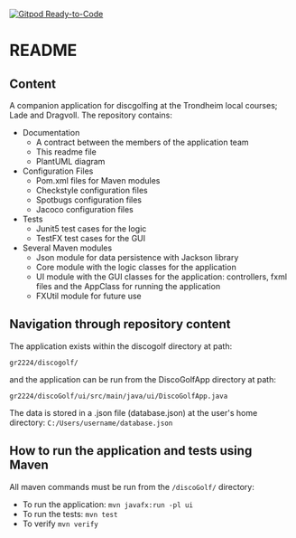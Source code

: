 [![Gitpod Ready-to-Code](https://img.shields.io/badge/Gitpod-Ready--to--Code-blue?logo=gitpod)](https://gitpod.stud.ntnu.no/#https://gitlab.stud.idi.ntnu.no/it1901/groups-2022/gr2224/gr2224)

# README

## Content

A companion application for discgolfing at the Trondheim local courses; Lade and Dragvoll.
The repository contains:

- Documentation
  - A contract between the members of the application team
  - This readme file
  - PlantUML diagram
- Configuration Files
  - Pom.xml files for Maven modules
  - Checkstyle configuration files
  - Spotbugs configuration files
  - Jacoco configuration files
- Tests
  - Junit5 test cases for the logic
  - TestFX test cases for the GUI
- Several Maven modules
  - Json module for data persistence with Jackson library
  - Core module with the logic classes for the application
  - UI module with the GUI classes for the application: controllers, fxml files and the AppClass for running the application
  - FXUtil module for future use

## Navigation through repository content

The application exists within the discogolf directory at path:

```gr2224/discogolf/```

and the application can be run from the DiscoGolfApp directory at path:

```gr2224/discoGolf/ui/src/main/java/ui/DiscoGolfApp.java```

The data is stored in a .json file (database.json) at the user's home directory:
```C:/Users/username/database.json```

## How to run the application and tests using Maven

All maven commands must be run from the ```/discoGolf/``` directory:

- To run the application: ```mvn javafx:run -pl ui```
- To run the tests: ```mvn test```
- To verify ```mvn verify```
